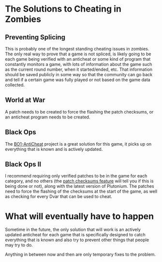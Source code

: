 # The Solutions to Cheating in Zombies

## Preventing Splicing
This is probably one of the longest standing cheating issues in zombies. The only real way to prove that a game is not spliced, is likely going to be each game being verified with an anticheat or some kind of program that constantly monitors a game, with lots of information about the game such as the current round number, when it started/ended, etc. That information should be saved publicly in some way so that the community can go back and tell if a certain game was fully played or not based on the game data collected.

## World at War
A patch needs to be created to force the flashing the patch checksums, or an anticheat program needs to be created.

## Black Ops
The [BO1-AntiCheat](https://github.com/BlackOpsOne/BO1-AntiCheat) project is a great solution for this game, it picks up on everything that is known and is actively updated.

## Black Ops II
I recommend requiring only verified patches to be in the game for each category, and no others (the [patch checksums feature](./definitions/Patch-Checksums.md) will tell you if this is being done or not), along with the latest version of Plutonium. The patches need to force the flashing of the checksums at the start of the game, as well as checking for every Dvar that can be used to cheat.

# What will eventually have to happen
Sometime in the future, the only solution that will work is an actively updated anticheat for each game that is specifically designed to catch everything that is known and also try to prevent other things that people may try to do.

Anything in between now and then are only temporary fixes to the problem.